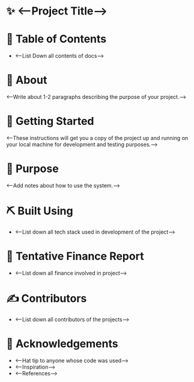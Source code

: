 # ✨ <--Project Title-->
# 📝 Table of Contents
- <--List Down all contents of docs-->

# 🧐 About
<--Write about 1-2 paragraphs describing the purpose of your project.-->

# 🏁 Getting Started
<--These instructions will get you a copy of the project up and running on your local machine for development and testing purposes.-->

# 🎈 Purpose
<--Add notes about how to use the system.-->

# ⛏️ Built Using
- <--List down all tech stack used in development of the project-->

# 💸 Tentative Finance Report
- <--List down all finance involved in project-->

# ✍️ Contributors
- <--List down all contributors of the projects-->

# 🎉 Acknowledgements
- <--Hat tip to anyone whose code was used-->
- <--Inspiration-->
- <--References-->